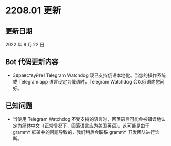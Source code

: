 # 2208.01 更新

## 更新日期
2022 年 8 月 22 日

## Bot 代码更新内容
- Здравствуйте! Telegram Watchdog 现已支持俄语本地化。当您的操作系统或 Telegram app 语言设定为俄语时，Telegram Watchdog 会以俄语向您问好。

## 已知问题
- 当使用 Telegram Watchdog 不受支持的语言时，回落语言可能会被错误地认定为简体中文（正常情况下，回落语言应为美国英语）。这可能是由于 grammY 框架中的问题导致的，我们稍后会联系 grammY 开发团队进行诊断。